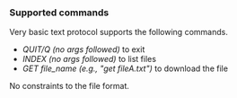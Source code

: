 ### Supported commands

Very basic text protocol supports the following commands.

- <i>QUIT/Q (no args followed)</i> to exit
- <i>INDEX (no args followed)</i> to list files
- <i>GET file_name (e.g., "get fileA.txt")</i> to download the file

No constraints to the file format.
